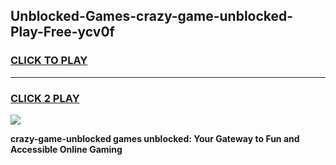 
## Unblocked-Games-crazy-game-unblocked-Play-Free-ycv0f
<h3>
<a href="https://premium76.site?title=crazy-game-unblocked&ref=10A">CLICK TO PLAY</a></h3>
<hr>

<h3>
<a href="https://premium76.site?title=crazy-game-unblocked&ref=10A">CLICK 2 PLAY</a>
  
</h3>

<a href="https://premium76.site?title=crazy-game-unblocked&ref=10A"><img src="https://clearcache.store/games.png"></a>


**crazy-game-unblocked games unblocked: Your Gateway to Fun and Accessible Online Gaming**
